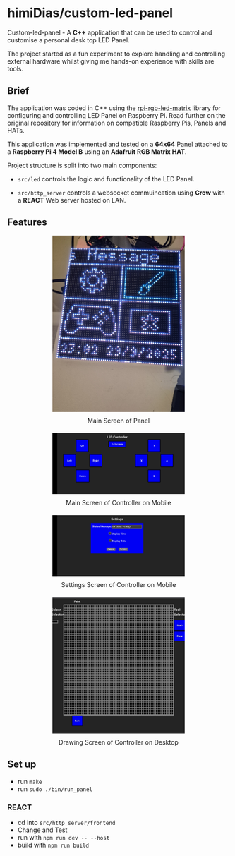 # himiDias/custom-led-panel

Custom-led-panel - A **C++** application that can be used to control and customise a personal desk top LED Panel.

The project started as a fun experiment to explore handling and controlling external hardware whilst giving me hands-on experience with skills are tools.

## Brief

The application was coded in C++ using the [rpi-rgb-led-matrix](https://github.com/hzeller/rpi-rgb-led-matrix) library for configuring and controlling LED Panel on Raspberry Pi. Read further on the original repository for information on compatible Raspberry Pis, Panels and HATs.

This application was implemented and tested on a **64x64** Panel attached to a **Raspberry Pi 4 Model B** using an **Adafruit RGB Matrix HAT**.

Project structure is split into two main components:

- `src/led` controls the logic and functionality of the LED Panel.

- `src/http_server` controls a websocket commuincation using **Crow** with a **REACT** Web server hosted on LAN.

## Features
<div style="
  display: flex; 
  flex-wrap: wrap; 
  gap: 20px; 
  justify-content: center;
">

  <figure style="text-align: center; margin: 0; max-width: 300px;">
    <img src="/assets/panel_main.jpg" alt="LED Panel - Main Screen" style="width:100%; height:auto;">
    <figcaption style="margin-top: 8px;">Main Screen of Panel</figcaption>
  </figure>

  <figure style="text-align: center; margin: 0; max-width: 300px;">
    <img src="/assets/site_main.jpg" alt="Site - Main Screen" style="width:100%; height:auto;">
    <figcaption style="margin-top: 8px;">Main Screen of Controller on Mobile</figcaption>
  </figure>

  <figure style="text-align: center; margin: 0; max-width: 300px;">
    <img src="/assets/site_settings.jpg" alt="Site - Settings Screen" style="width:100%; height:auto;">
    <figcaption style="margin-top: 8px;">Settings Screen of Controller on Mobile</figcaption>
  </figure>

  <figure style="text-align: center; margin: 0; max-width: 300px;">
    <img src="/assets/site_draw.jpg" alt="Site - Draw Screen" style="width:100%; height:auto;">
    <figcaption style="margin-top: 8px;">Drawing Screen of Controller on Desktop</figcaption>
  </figure>

</div>


## Set up

- run `make`
- run `sudo ./bin/run_panel`

### REACT

- cd into `src/http_server/frontend`
- Change and Test
- run with `npm run dev -- --host`
- build with `npm run build`
